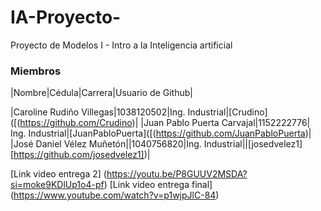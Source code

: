 # IA-Proyecto-
Proyecto de Modelos I - Intro a la Inteligencia artificial

### Miembros
|Nombre|Cédula|Carrera|Usuario de Github|

|Caroline Rudiño Villegas|1038120502|Ing. Industrial|[Crudino]([(https://github.com/Crudino)|
|Juan Pablo Puerta Carvajal|1152222776| Ing. Industrial|[JuanPabloPuerta]([(https://github.com/JuanPabloPuerta)|
|José Daniel Vélez Muñetón||1040756820|Ing. Industrial||[josedvelez1][https://github.com/josedvelez1])|

[Link video entrega 2] (https://youtu.be/P8GUUV2MSDA?si=moke9KDlUp1o4-pf)
[Link video entrega final] (https://www.youtube.com/watch?v=p1wjpJlC-84)
